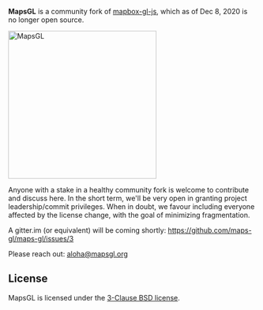 **MapsGL** is a community fork of [mapbox-gl-js](https://github.com/mapbox/mapbox-gl-js), which as of Dec 8, 2020 is no longer open source.

[<img width="300" alt="MapsGL" src="https://user-images.githubusercontent.com/223277/101580282-7534f700-397e-11eb-8b58-687f52e2a8cf.png
">](http://mapsgl.org)


Anyone with a stake in a healthy community fork is welcome to contribute and discuss here. In the short term, we'll be very open in granting project leadership/commit privileges. When in doubt, we favour including everyone affected by the license change, with the goal of minimizing fragmentation.

A gitter.im (or equivalent) will be coming shortly: https://github.com/maps-gl/maps-gl/issues/3

Please reach out: aloha@mapsgl.org

## License

MapsGL is licensed under the [3-Clause BSD license](./LICENSE.txt).
